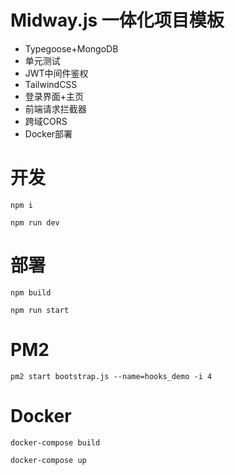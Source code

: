 # Midway.js 一体化项目模板

* Typegoose+MongoDB
* 单元测试
* JWT中间件鉴权
* TailwindCSS
* 登录界面+主页
* 前端请求拦截器
* 跨域CORS
* Docker部署

# 开发

```shell
npm i
```
```shell
npm run dev
```

# 部署

```shell
npm build
```

```shell
npm run start
```

# PM2
```shell
pm2 start bootstrap.js --name=hooks_demo -i 4
```

# Docker

```shell
docker-compose build

docker-compose up
```